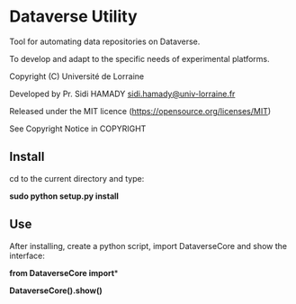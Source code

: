 # Dataverse Utility

Tool for automating data repositories on Dataverse.

To develop and adapt to the specific needs of experimental platforms.

Copyright (C) Université de Lorraine

Developed by Pr. Sidi HAMADY <sidi.hamady@univ-lorraine.fr>

Released under the MIT licence (https://opensource.org/licenses/MIT)

See Copyright Notice in COPYRIGHT


## Install

cd to the current directory and type:

**sudo python setup.py install**


## Use

After installing, create a python script, import DataverseCore and show the interface:

**from DataverseCore import***

**DataverseCore().show()**